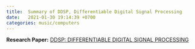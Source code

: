 ```yaml
---
title:  Summary of DDSP, Differentiable Digital Signal Processing
date:   2021-01-30 19:14:39 +0700
categories: music/computers
---
```

**Research Paper:**
[DDSP: DIFFERENTIABLE DIGITAL SIGNAL PROCESSING](https://openreview.net/pdf?id=B1x1ma4tDr)


